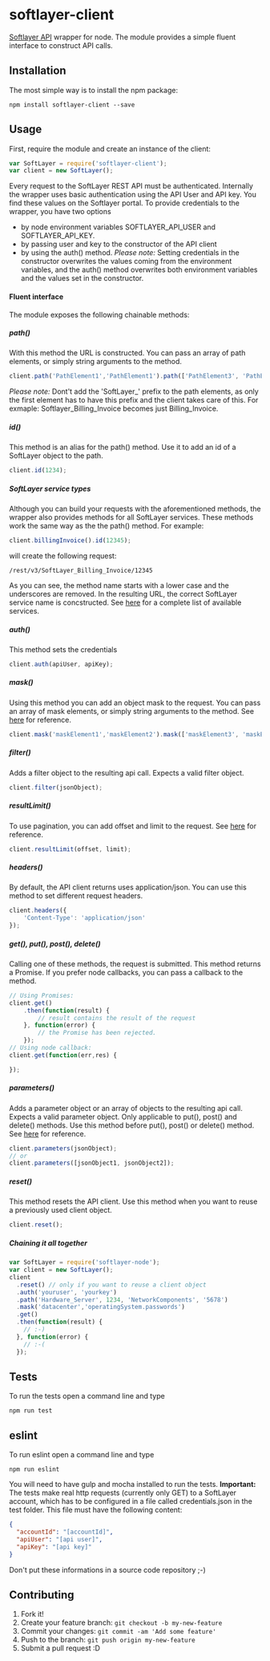 # softlayer-client
[Softlayer API](http://sldn.softlayer.com/reference/softlayerapi) wrapper for node. The module provides a simple fluent interface to construct API calls.


## Installation
The most simple way is to install the npm package:
```
npm install softlayer-client --save
```

## Usage
First, require the module and create an instance of the client:
```javascript
var SoftLayer = require('softlayer-client');
var client = new SoftLayer();
```
Every request to the SoftLayer REST API must be authenticated. Internally the wrapper uses basic authentication using the API User and API key. You find these values on the Softlayer portal. To provide credentials to the wrapper, you have two options
- by node environment variables SOFTLAYER_API_USER and SOFTLAYER_API_KEY.
- by passing user and key to the constructor of the API client
- by using the auth() method.
*Please note:* Setting credentials in the constructor overwrites the values coming from the environment variables, and the auth() method overwrites both environment variables and the values set in the constructor.

#### Fluent interface
The module exposes the following chainable methods:
##### path()
With this method the URL is constructed. You can pass an array of path elements, or simply string arguments to the method.
```javascript
client.path('PathElement1','PathElement1').path(['PathElement3', 'PathElement4']);
```
*Please note:* Dont't add the 'SoftLayer_' prefix to the path elements, as only the first element has to have this prefix and the client takes care of this.
For exmaple: Softlayer_Billing_Invoice becomes just Billing_Invoice.
##### id()
This method is an alias for the path() method. Use it to add an id of a SoftLayer object to the path.
```javascript
client.id(1234);
```
##### SoftLayer service types
Although you can build your requests with the aforementioned methods, the wrapper also provides methods for all SoftLayer services. These methods work the same way as the the path() method.
For example:
```javascript
client.billingInvoice().id(12345);
```
will create the following request:
```
/rest/v3/SoftLayer_Billing_Invoice/12345
```
As you can see, the method name starts with a lower case and the underscores are removed. In the resulting URL, the correct SoftLayer service name is concstructed. See [here](https://softlayer.github.io/reference/softlayerapi/) for a complete list of available services.

##### auth()
This method sets the credentials
```javascript
client.auth(apiUser, apiKey);
```
##### mask()
Using this method you can add an object mask to the request. You can pass an array of mask elements, or simply string arguments to the method. See [here](https://softlayer.github.io/article/rest/#Using_Object_Masks) for reference.
```javascript
client.mask('maskElement1','maskElement2').mask(['maskElement3', 'maskElement4']);
```
##### filter()
Adds a filter object to the resulting api call. Expects a valid filter object.
```javascript
client.filter(jsonObject);
```
##### resultLimit()
To use pagination, you can add offset and limit to the request. See [here](https://softlayer.github.io/article/rest/#Using_Result_Limits) for reference.
```javascript
client.resultLimit(offset, limit);
```
##### headers()
By default, the API client returns uses application/json. You can use this method to set different request headers.
```javascript
client.headers({
    'Content-Type': 'application/json'
});
```
##### get(), put(), post(), delete()
Calling one of these methods, the request is submitted. This method returns a Promise. If you prefer node callbacks, you can pass a callback to the method.
```javascript
// Using Promises:
client.get()
    .then(function(result) {
        // result contains the result of the request
    }, function(error) {
        // the Promise has been rejected.
    });
// Using node callback:
client.get(function(err,res) {

});
```
##### parameters()
Adds a parameter object or an array of objects to the resulting api call. Expects a valid parameter object. Only applicable to put(), post() and delete() methods. Use this method before put(), post() or delete() method. See [here](https://softlayer.github.io/article/rest/#Passing_Method_Parameters) for reference.
```javascript
client.parameters(jsonObject);
// or
client.parameters([jsonObject1, jsonObject2]);
```
##### reset()
This method resets the API client.
Use this method when you want to reuse a previously used client object.
```javascript
client.reset();
```
##### Chaining it all together
```javascript
var SoftLayer = require('softlayer-node');
var client = new SoftLayer();
client
  .reset() // only if you want to reuse a client object
  .auth('youruser', 'yourkey')
  .path('Hardware_Server', 1234, 'NetworkComponents', '5678')
  .mask('datacenter','operatingSystem.passwords')
  .get()
  .then(function(result) {
    // :-)
  }, function(error) {
    // :-(
  });
```

## Tests
To run the tests open a command line and type
```
npm run test
```
## eslint
To run eslint open a command line and type
```
npm run eslint
```

You will need to have gulp and mocha installed to run the tests. **Important:** The tests make real http requests (currently only GET) to a SoftLayer account, which has to be configured in a file called credentials.json in the test folder.
This file must have the following content:
``` json
{
  "accountId": "[accountId]",
  "apiUser": "[api user]",
  "apiKey": "[api key]"
}
```
Don't put these informations in a source code repository ;-)


## Contributing
1. Fork it!
2. Create your feature branch: `git checkout -b my-new-feature`
3. Commit your changes: `git commit -am 'Add some feature'`
4. Push to the branch: `git push origin my-new-feature`
5. Submit a pull request :D

